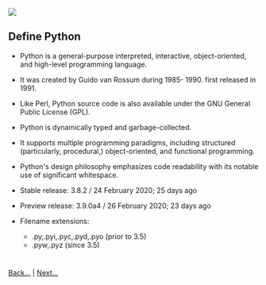 
![](https://www.python.org/static/img/python-logo.png)

 
## Define Python

- Python is a general-purpose interpreted, interactive, object-oriented, and high-level programming language. 

- It was created by Guido van Rossum during 1985- 1990. first released in 1991.

- Like Perl, Python source code is also available under the GNU General Public License (GPL). 

- Python is dynamically typed and garbage-collected. 

- It supports multiple programming paradigms, including structured (particularly, procedural,) object-oriented, and 
  functional programming. 
  
- Python's design philosophy emphasizes code readability with its notable use of significant whitespace.

- Stable release: 3.8.2 / 24 February 2020; 25 days ago

- Preview release: 3.9.0a4 / 26 February 2020; 23 days ago

- Filename extensions:
  - .py,.pyi,.pyc,.pyd,.pyo (prior to 3.5)
  - .pyw,.pyz (since 3.5)

#
[Back...](README.md) | [Next...](/module-1/2_overview_to_python.md)